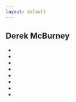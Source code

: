 ```yaml
---
layout: default
---
```

  <section id="page">
    <div class="background"></div>
    <div class="content">
      <h1>Derek McBurney</h1>
      <ul>
        <li><a href="https://www.linkedin.com/in/derekmcburney/"><i class="fab fa-linkedin-in"></i></a></li>
        <li><a href="https://github.com/dmcb"><i class="fab fa-github"></i></a></li>
        <li><a href="https://medium.com/@d.mcburney"><i class="fab fa-medium-m"></i></a></li>
        <li><a href="https://www.strava.com/athletes/4672367"><i class="fab fa-strava"></i></a></li>
        <li><a href="https://500px.com/derekmcb"><i class="fab fa-500px"></i></a></li>
        <li><a href="https://www.last.fm/user/dmcb"><i class="fab fa-lastfm"></i></a></li>
        <li><a href="https://vimeo.com/user84713825"><i class="fab fa-vimeo-v"></i></a></li>
        <li><a href="https://twitter.com/derekmcb"><i class="fab fa-twitter"></i></a></li>
      </ul>
    </div>
  </section>